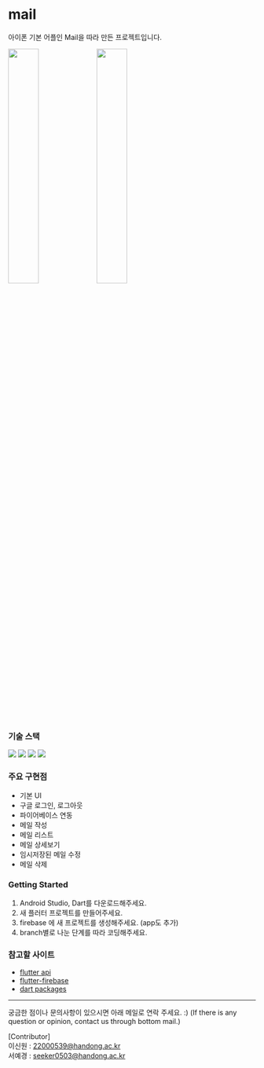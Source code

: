# mail

아이폰 기본 어플인 Mail을 따라 만든 프로젝트입니다.

<img src="https://user-images.githubusercontent.com/83738381/177155571-906bc106-bdad-4f06-8219-9e07e99c747c.png" width="35%"/>
<img src="https://user-images.githubusercontent.com/83738381/177166285-0cfd3a4b-9d2b-4789-b11d-3b76ebe13c95.png" width="35%"/>
          
### 기술 스택<br>
<img src="https://img.shields.io/badge/Android-3DDC84?style=flat-square&logo=Android&logoColor=white"/></a> 
<img src="https://img.shields.io/badge/Flutter-02569B?style=flat-square&logo=Flutter&logoColor=white"/></a>
<img src="https://img.shields.io/badge/Dart-0175C2?style=flat-square&logo=Dart&logoColor=white"/></a> 
<img src="https://img.shields.io/badge/Firebase-FFCA28?style=flat-square&logo=Firebase&logoColor=white"/></a> 

### 주요 구현점

- 기본 UI
- 구글 로그인, 로그아웃
- 파이어베이스 연동
- 메일 작성
- 메일 리스트
- 메일 상세보기
- 임시저장된 메일 수정
- 메일 삭제          


### Getting Started

1. Android Studio, Dart를 다운로드해주세요.
2. 새 플러터 프로젝트를 만들어주세요.
3. firebase 에 새 프로젝트를 생성해주세요. (app도 추가)
4. branch별로 나눈 단계를 따라 코딩해주세요.          
          

### 참고할 사이트

- [flutter api](https://api.flutter.dev/)
- [flutter-firebase](https://firebase.flutter.dev/)
- [dart packages](https://pub.dev/)      


     
---

궁금한 점이나 문의사항이 있으시면 아래 메일로 연락 주세요. :)
(If there is any question or opinion, contact us through bottom mail.)

[Contributor]     
이신원 : 22000539@handong.ac.kr    
서예경 : seeker0503@handong.ac.kr
